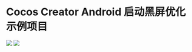 # Cocos Creator Android 启动黑屏优化示例项目

[![](https://img.shields.io/badge/Release-0.1.0-green.svg)](https://github.com/zhitaocai/CocosCreator-Android-StartupBooster/blob/master/CHANGELOG.md)
[![](https://img.shields.io/badge/Cocos%20Creator-2.0.10.p1-orange.svg)](http://www.cocos.com/creator)

